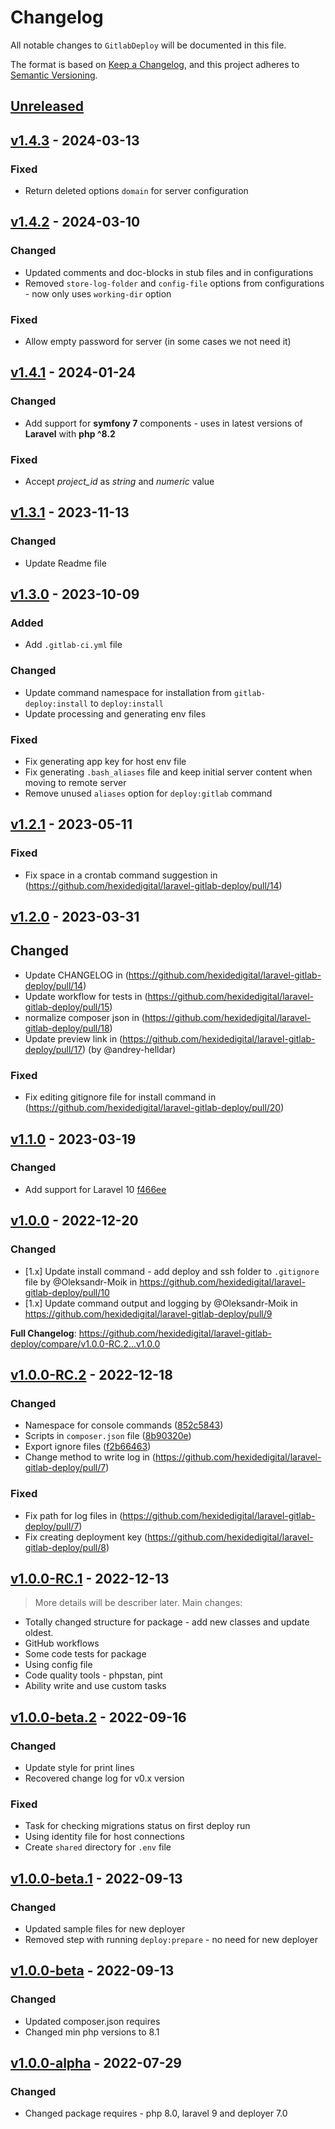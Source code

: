# Changelog

All notable changes to `GitlabDeploy` will be documented in this file.

The format is based on [Keep a Changelog](https://keepachangelog.com/en/1.0.0),
and this project adheres to [Semantic Versioning](https://semver.org/spec/v2.0.0.html).

## [Unreleased](https://github.com/hexidedigital/laravel-gitlab-deploy/compare/v1.4.3...HEAD)

## [v1.4.3](https://github.com/hexidedigital/laravel-gitlab-deploy/compare/v1.4.2...v1.4.3) - 2024-03-13

### Fixed

- Return deleted options `domain` for server configuration 

## [v1.4.2](https://github.com/hexidedigital/laravel-gitlab-deploy/compare/v1.4.1...v1.4.2) - 2024-03-10

### Changed

- Updated comments and doc-blocks in stub files and in configurations
- Removed `store-log-folder` and `config-file` options from configurations - now only uses `working-dir` option

### Fixed

- Allow empty password for server (in some cases we not need it)

## [v1.4.1](https://github.com/hexidedigital/laravel-gitlab-deploy/compare/v1.3.1...v1.4.1) - 2024-01-24

### Changed

- Add support for **symfony 7** components - uses in latest versions of **Laravel** with **php ^8.2**

### Fixed

- Accept _project_id_ as _string_ and _numeric_ value

## [v1.3.1](https://github.com/hexidedigital/laravel-gitlab-deploy/compare/v1.3.0...v1.3.1) - 2023-11-13

### Changed

- Update Readme file

## [v1.3.0](https://github.com/hexidedigital/laravel-gitlab-deploy/compare/v1.2.1...v1.3.0) - 2023-10-09

### Added

- Add `.gitlab-ci.yml` file

### Changed

- Update command namespace for installation from `gitlab-deploy:install` to `deploy:install`
- Update processing and generating env files

### Fixed

- Fix generating app key for host env file
- Fix generating `.bash_aliases` file and keep initial server content when moving to remote server
- Remove unused `aliases` option for `deploy:gitlab` command

## [v1.2.1](https://github.com/hexidedigital/laravel-gitlab-deploy/compare/v1.2.0...v1.2.1) - 2023-05-11

### Fixed

- Fix space in a crontab command suggestion in (https://github.com/hexidedigital/laravel-gitlab-deploy/pull/14)

## [v1.2.0](https://github.com/hexidedigital/laravel-gitlab-deploy/compare/v1.1.0...v1.2.0) - 2023-03-31

## Changed

- Update CHANGELOG in (https://github.com/hexidedigital/laravel-gitlab-deploy/pull/14)
- Update workflow for tests in (https://github.com/hexidedigital/laravel-gitlab-deploy/pull/15)
- normalize composer json in (https://github.com/hexidedigital/laravel-gitlab-deploy/pull/18)
- Update preview link in (https://github.com/hexidedigital/laravel-gitlab-deploy/pull/17) (by @andrey-helldar)

### Fixed

- Fix editing gitignore file for install command in (https://github.com/hexidedigital/laravel-gitlab-deploy/pull/20)

## [v1.1.0](https://github.com/hexidedigital/laravel-gitlab-deploy/compare/v1.0.0...v1.0.0) - 2023-03-19

### Changed

- Add support for Laravel 10 [f466ee](https://github.com/hexidedigital/laravel-gitlab-deploy/commit/f466eeb24badc84a2e475c697742f3983874492f)

## [v1.0.0](https://github.com/hexidedigital/laravel-gitlab-deploy/compare/v1.0.0-RC.2...v1.0.0) - 2022-12-20

### Changed

- [1.x] Update install command - add deploy and ssh folder to `.gitignore` file by @Oleksandr-Moik in https://github.com/hexidedigital/laravel-gitlab-deploy/pull/10
- [1.x] Update command output and logging by @Oleksandr-Moik in https://github.com/hexidedigital/laravel-gitlab-deploy/pull/9

**Full Changelog**: https://github.com/hexidedigital/laravel-gitlab-deploy/compare/v1.0.0-RC.2...v1.0.0

## [v1.0.0-RC.2](https://github.com/hexidedigital/laravel-gitlab-deploy/compare/v1.0.0-RC.1...v1.0.0-RC.2) - 2022-12-18

### Changed

- Namespace for console commands ([852c5843](https://github.com/hexidedigital/laravel-gitlab-deploy/commit/30ff198809e01740442950dad22d60f804906687))
- Scripts in `composer.json` file ([8b90320e](https://github.com/hexidedigital/laravel-gitlab-deploy/commit/8b90320ee2a53736f06b6b82367c5aef5415536b))
- Export ignore files ([f2b66463](https://github.com/hexidedigital/laravel-gitlab-deploy/commit/f2b66463a613471e31f30681d023a7cfaf8fabcc))
- Change method to write log in (https://github.com/hexidedigital/laravel-gitlab-deploy/pull/7)

### Fixed

- Fix path for log files in (https://github.com/hexidedigital/laravel-gitlab-deploy/pull/7)
- Fix creating deployment key (https://github.com/hexidedigital/laravel-gitlab-deploy/pull/8)

## [v1.0.0-RC.1](https://github.com/hexidedigital/laravel-gitlab-deploy/compare/v1.0.0-beta.1...v1.0.0-RC.1) - 2022-12-13

> More details will be describer later. Main changes:

- Totally changed structure for package - add new classes and update oldest.
- GitHub workflows
- Some code tests for package
- Using config file
- Code quality tools - phpstan, pint
- Ability write and use custom tasks

## [v1.0.0-beta.2](https://github.com/hexidedigital/laravel-gitlab-deploy/compare/v1.0.0-beta.1...v1.0.0-beta.2) - 2022-09-16

### Changed

- Update style for print lines
- Recovered change log for v0.x version

### Fixed

- Task for checking migrations status on first deploy run
- Using identity file for host connections
- Create `shared` directory for `.env` file

## [v1.0.0-beta.1](https://github.com/hexidedigital/laravel-gitlab-deploy/compare/v1.0.0-beta...v1.0.0-beta.1) - 2022-09-13

### Changed

- Updated sample files for new deployer
- Removed step with running `deploy:prepare` - no need for new deployer

## [v1.0.0-beta](https://github.com/hexidedigital/laravel-gitlab-deploy/compare/v1.0.0-alpha...v1.0.0-beta) - 2022-09-13

### Changed

- Updated composer.json requires
- Changed min php versions to 8.1

## [v1.0.0-alpha](https://github.com/hexidedigital/laravel-gitlab-deploy/compare/v0.5.0...v1.0.0-alpha) - 2022-07-29

### Changed

- Changed package requires - php 8.0, laravel 9 and deployer 7.0
